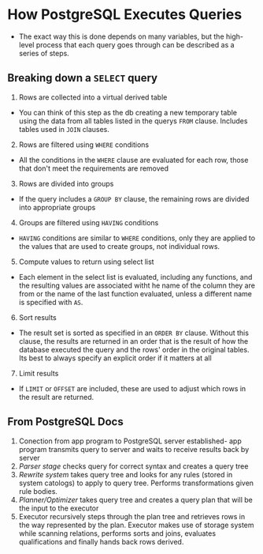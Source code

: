# How PostgreSQL Executes Queries

- The exact way this is done depends on many variables, but the high-level process that each query goes through can be described as a series of steps.

## Breaking down a `SELECT` query
1. Rows are collected into a virtual derived table
  - You can think of this step as the db creating a new temporary table using the data from all tables listed in the querys `FROM` clause. Includes tables used in `JOIN` clauses.
2. Rows are filtered using `WHERE` conditions
  - All the conditions in the `WHERE` clause are evaluated for each row, those that don't meet the requirements are removed
3. Rows are divided into groups
  - If the query includes a `GROUP BY` clause, the remaining rows are divided into appropriate groups
4. Groups are filtered using `HAVING` conditions
  - `HAVING` conditions are similar to `WHERE` conditions, only they are applied to the values that are used to create groups, not individual rows.
5. Compute values to return using select list
  - Each element in the select list is evaluated, including any functions, and the resulting values are associated witht he name of the column they are from or the name of the last function evaluated, unless a different name is specified with `AS`.
6. Sort results
  - The result set is sorted as specified in an `ORDER BY` clause.  Without this clause, the results are returned in an order that is the result of how the database executed the query and the rows' order in the original tables. Its best to always specify an explicit order if it matters at all
7. Limit results
  - If `LIMIT` or `OFFSET` are included, these are used to adjust which rows in the result are returned.

## From PostgreSQL Docs
1. Conection from app program to PostgreSQL server established- app program transmits query to server and waits to receive results back by server
2. *Parser stage* checks query for correct syntax and creates a query tree
3. *Rewrite system* takes query tree and looks for any rules (stored in system catologs) to apply to query tree.  Performs transformations given rule bodies.
4. *Planner/Optimizer* takes query tree and creates a query plan that will be the input to the executor
5. Executor recursively steps through the plan tree and retrieves rows in the way represented by the plan.  Executor makes use of storage system while scanning relations, performs sorts and joins, evaluates qualifications and finally hands back rows derived.
